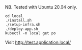 NB. Tested with Ubuntu 20.04 only.

```
cd local
./install.sh
./setup-infra.sh
./deploy-app.sh
kubectl -n local get po
```

Visit http://test.application.local/
